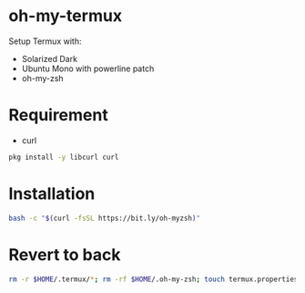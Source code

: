 # oh-my-termux

Setup Termux with:

 - Solarized Dark
 - Ubuntu Mono with powerline patch
 - oh-my-zsh

# Requirement
- curl
```bash
pkg install -y libcurl curl
```

# Installation
```bash
bash -c "$(curl -fsSL https://bit.ly/oh-myzsh)"
```

# Revert to back
```bash
rm -r $HOME/.termux/*; rm -rf $HOME/.oh-my-zsh; touch termux.properties; termux-reload-settings
```
